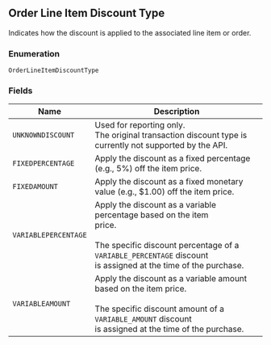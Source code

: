 ## Order Line Item Discount Type

Indicates how the discount is applied to the associated line item or order.

### Enumeration

`OrderLineItemDiscountType`

### Fields

| Name | Description |
|  --- | --- |
| `UNKNOWNDISCOUNT` | Used for reporting only.<br>The original transaction discount type is currently not supported by the API. |
| `FIXEDPERCENTAGE` | Apply the discount as a fixed percentage (e.g., 5%) off the item price. |
| `FIXEDAMOUNT` | Apply the discount as a fixed monetary value (e.g., $1.00) off the item price. |
| `VARIABLEPERCENTAGE` | Apply the discount as a variable percentage based on the item<br>price.<br><br>The specific discount percentage of a `VARIABLE_PERCENTAGE` discount<br>is assigned at the time of the purchase. |
| `VARIABLEAMOUNT` | Apply the discount as a variable amount based on the item price.<br><br>The specific discount amount of a `VARIABLE_AMOUNT` discount<br>is assigned at the time of the purchase. |

